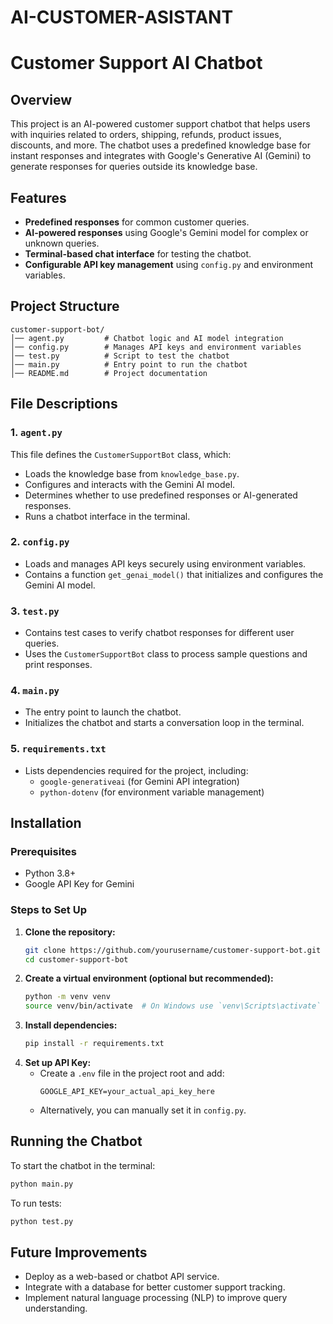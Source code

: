 # AI-CUSTOMER-ASISTANT

# Customer Support AI Chatbot

## Overview
This project is an AI-powered customer support chatbot that helps users with inquiries related to orders, shipping, refunds, product issues, discounts, and more. The chatbot uses a predefined knowledge base for instant responses and integrates with Google's Generative AI (Gemini) to generate responses for queries outside its knowledge base.

## Features
- **Predefined responses** for common customer queries.
- **AI-powered responses** using Google's Gemini model for complex or unknown queries.
- **Terminal-based chat interface** for testing the chatbot.
- **Configurable API key management** using `config.py` and environment variables.

## Project Structure
```
customer-support-bot/
│── agent.py         # Chatbot logic and AI model integration
│── config.py        # Manages API keys and environment variables
│── test.py          # Script to test the chatbot
│── main.py          # Entry point to run the chatbot
│── README.md        # Project documentation
```

## File Descriptions

### 1. `agent.py`
This file defines the `CustomerSupportBot` class, which:
- Loads the knowledge base from `knowledge_base.py`.
- Configures and interacts with the Gemini AI model.
- Determines whether to use predefined responses or AI-generated responses.
- Runs a chatbot interface in the terminal.

### 2. `config.py`
- Loads and manages API keys securely using environment variables.
- Contains a function `get_genai_model()` that initializes and configures the Gemini AI model.

### 3. `test.py`
- Contains test cases to verify chatbot responses for different user queries.
- Uses the `CustomerSupportBot` class to process sample questions and print responses.

### 4. `main.py`
- The entry point to launch the chatbot.
- Initializes the chatbot and starts a conversation loop in the terminal.

### 5. `requirements.txt`
- Lists dependencies required for the project, including:
  - `google-generativeai` (for Gemini API integration)
  - `python-dotenv` (for environment variable management)

## Installation
### Prerequisites
- Python 3.8+
- Google API Key for Gemini

### Steps to Set Up
1. **Clone the repository:**
   ```sh
   git clone https://github.com/yourusername/customer-support-bot.git
   cd customer-support-bot
   ```
2. **Create a virtual environment (optional but recommended):**
   ```sh
   python -m venv venv
   source venv/bin/activate  # On Windows use `venv\Scripts\activate`
   ```
3. **Install dependencies:**
   ```sh
   pip install -r requirements.txt
   ```
4. **Set up API Key:**
   - Create a `.env` file in the project root and add:
     ```
     GOOGLE_API_KEY=your_actual_api_key_here
     ```
   - Alternatively, you can manually set it in `config.py`.

## Running the Chatbot
To start the chatbot in the terminal:
```sh
python main.py
```

To run tests:
```sh
python test.py
```

## Future Improvements
- Deploy as a web-based or chatbot API service.
- Integrate with a database for better customer support tracking.
- Implement natural language processing (NLP) to improve query understanding.

